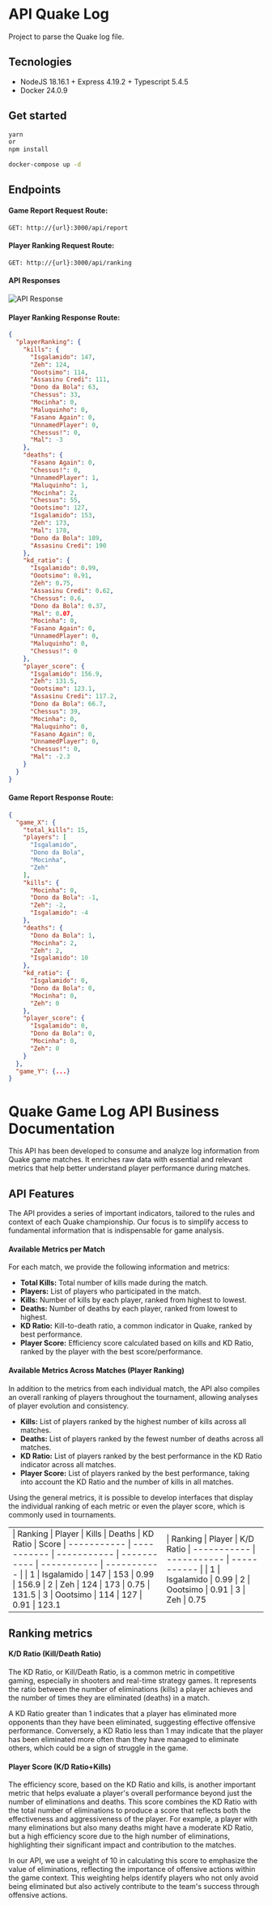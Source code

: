 # API Quake Log

Project to parse the Quake log file.

## Tecnologies

- NodeJS 18.16.1 + Express 4.19.2 + Typescript 5.4.5
- Docker 24.0.9

## Get started

```bash 
yarn  
or
npm install
   
docker-compose up -d
```

## Endpoints

#### Game Report Request Route:

```
GET: http://{url}:3000/api/report     
```

#### Player Ranking Request Route:

```
GET: http://{url}:3000/api/ranking     
```
   
#### API Responses   

![API Response](src/media/VideoQuakeLogAPI.gif)
    
#### Player Ranking Response Route:  
  
```json
{
  "playerRanking": {
    "kills": {
      "Isgalamido": 147,
      "Zeh": 124,
      "Oootsimo": 114,
      "Assasinu Credi": 111,
      "Dono da Bola": 63,
      "Chessus": 33,
      "Mocinha": 0,
      "Maluquinho": 0,
      "Fasano Again": 0,
      "UnnamedPlayer": 0,
      "Chessus!": 0,
      "Mal": -3
    },
    "deaths": {
      "Fasano Again": 0,
      "Chessus!": 0,
      "UnnamedPlayer": 1,
      "Maluquinho": 1,
      "Mocinha": 2,
      "Chessus": 55,
      "Oootsimo": 127,
      "Isgalamido": 153,
      "Zeh": 173,
      "Mal": 178,
      "Dono da Bola": 189,
      "Assasinu Credi": 190
    },
    "kd_ratio": {
      "Isgalamido": 0.99,
      "Oootsimo": 0.91,
      "Zeh": 0.75,
      "Assasinu Credi": 0.62,
      "Chessus": 0.6,
      "Dono da Bola": 0.37,
      "Mal": 0.07,
      "Mocinha": 0,
      "Fasano Again": 0,
      "UnnamedPlayer": 0,
      "Maluquinho": 0,
      "Chessus!": 0
    },
    "player_score": {
      "Isgalamido": 156.9,
      "Zeh": 131.5,
      "Oootsimo": 123.1,
      "Assasinu Credi": 117.2,
      "Dono da Bola": 66.7,
      "Chessus": 39,
      "Mocinha": 0,
      "Maluquinho": 0,
      "Fasano Again": 0,
      "UnnamedPlayer": 0,
      "Chessus!": 0,
      "Mal": -2.3
    }
  }
}
```

#### Game Report Response Route:
  
```json
{
  "game_X": {
    "total_kills": 15,
    "players": [
      "Isgalamido",
      "Dono da Bola",
      "Mocinha",
      "Zeh"
    ],
    "kills": {
      "Mocinha": 0,
      "Dono da Bola": -1,
      "Zeh": -2,
      "Isgalamido": -4
    },
    "deaths": {
      "Dono da Bola": 1,
      "Mocinha": 2,
      "Zeh": 2,
      "Isgalamido": 10
    },
    "kd_ratio": {
      "Isgalamido": 0,
      "Dono da Bola": 0,
      "Mocinha": 0,
      "Zeh": 0
    },
    "player_score": {
      "Isgalamido": 0,
      "Dono da Bola": 0,
      "Mocinha": 0,
      "Zeh": 0
    }
  },
  "game_Y": {...}
}
```

  

# Quake Game Log API Business Documentation

This API has been developed to consume and analyze log information from Quake game matches. It enriches raw data with essential and relevant metrics that help better understand player performance during matches.

## API Features

The API provides a series of important indicators, tailored to the rules and context of each Quake championship. Our focus is to simplify access to fundamental information that is indispensable for game analysis.

#### Available Metrics per Match
  
For each match, we provide the following information and metrics:
  
- **Total Kills:** Total number of kills made during the match.
- **Players:** List of players who participated in the match.
- **Kills:** Number of kills by each player, ranked from highest to lowest.
- **Deaths:** Number of deaths by each player, ranked from lowest to highest.
- **KD Ratio:** Kill-to-death ratio, a common indicator in Quake, ranked by best performance.
- **Player Score:** Efficiency score calculated based on kills and KD Ratio, ranked by the player with the best score/performance.

#### Available Metrics Across Matches (Player Ranking)

In addition to the metrics from each individual match, the API also compiles an overall ranking of players throughout the tournament, allowing analyses of player evolution and consistency.

- **Kills:** List of players ranked by the highest number of kills across all matches.
- **Deaths:** List of players ranked by the fewest number of deaths across all matches.
- **KD Ratio:** List of players ranked by the best performance in the KD Ratio indicator across all matches.
- **Player Score:** List of players ranked by the best performance, taking into account the KD Ratio and the number of kills in all matches.
  
Using the general metrics, it is possible to develop interfaces that display the individual ranking of each metric or even the player score, which is commonly used in tournaments.

<table>
<tr>
<td>
| Ranking | Player | Kills | Deaths | KD Ratio | Score
| ----------- | ----------- | ----------- | ----------- | ----------- | ----------- |
| 1 | Isgalamido | 147 | 153 | 0.99 | 156.9
| 2 | Zeh | 124 | 173 | 0.75 | 131.5
| 3 | Oootsimo | 114 | 127 | 0.91 | 123.1
</td>
<td>
| Ranking | Player | K/D Ratio
| ----------- | ----------- | ----------- | 
| 1 | Isgalamido | 0.99
| 2 | Oootsimo | 0.91
| 3 | Zeh | 0.75
</td>
</tr>
</table>

## Ranking metrics 

#### K/D Ratio (Kill/Death Ratio)
  
The KD Ratio, or Kill/Death Ratio, is a common metric in competitive gaming, especially in shooters and real-time strategy games. It represents the ratio between the number of eliminations (kills) a player achieves and the number of times they are eliminated (deaths) in a match. 
  
A KD Ratio greater than 1 indicates that a player has eliminated more opponents than they have been eliminated, suggesting effective offensive performance. Conversely, a KD Ratio less than 1 may indicate that the player has been eliminated more often than they have managed to eliminate others, which could be a sign of struggle in the game.
  

#### Player Score (K/D Ratio+Kills)
  
The efficiency score, based on the KD Ratio and kills, is another important metric that helps evaluate a player's overall performance beyond just the number of eliminations and deaths. This score combines the KD Ratio with the total number of eliminations to produce a score that reflects both the effectiveness and aggressiveness of the player. For example, a player with many eliminations but also many deaths might have a moderate KD Ratio, but a high efficiency score due to the high number of eliminations, highlighting their significant impact and contribution to the matches. 
  
In our API, we use a weight of 10 in calculating this score to emphasize the value of eliminations, reflecting the importance of offensive actions within the game context. This weighting helps identify players who not only avoid being eliminated but also actively contribute to the team's success through offensive actions.



